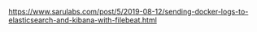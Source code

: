 https://www.sarulabs.com/post/5/2019-08-12/sending-docker-logs-to-elasticsearch-and-kibana-with-filebeat.html
